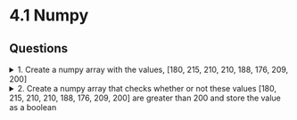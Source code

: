 # 4.1 Numpy

## Questions

<details><summary>1. Create a numpy array with the values, [180, 215, 210, 210, 188, 176, 209, 200]
</summary>
<p>

```python
import numpy as np

num = np.array([180, 215, 210, 210, 188, 176, 209, 200])
print(num)
```

</p>
</details>

<details><summary>2. Create a numpy array that checks whether or not these values [180, 215, 210, 210, 188, 176, 209, 200] are greater than 200 and store the value as a boolean</summary>
<p>

```python
import numpy as np

num = np.array([180, 215, 210, 210, 188, 176, 209, 200])
check = num > 200
print(check)
```

</p>
</details>
